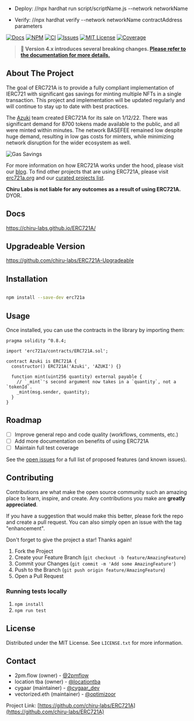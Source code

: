 - Deploy:
  //npx hardhat run script/scriptName.js --network networkName

- Verify:
  //npx hardhat verify --network networkName contractAddress parameters

[![Docs][docs-shield]][docs-url]
[![NPM][npm-shield]][npm-url]
[![CI][ci-shield]][ci-url]
[![Issues][issues-shield]][issues-url]
[![MIT License][license-shield]][license-url]
[![Coverage][coverage-shield]][coverage-url]

<!-- OTHER BADGES -->
<!-- [![Contributors][contributors-shield]][contributors-url] -->
<!-- [![Forks][forks-shield]][forks-url] -->
<!-- [![Stargazers][stars-shield]][stars-url] -->

<!-- ANNOUNCEMENT -->

> **📢 Version 4.x introduces several breaking changes. [Please refer to the documentation for more details.](https://chiru-labs.github.io/ERC721A/#/migration)**

<!-- ABOUT THE PROJECT -->

## About The Project

The goal of ERC721A is to provide a fully compliant implementation of IERC721 with significant gas savings for minting multiple NFTs in a single transaction. This project and implementation will be updated regularly and will continue to stay up to date with best practices.

The [Azuki](https://twitter.com/AzukiOfficial) team created ERC721A for its sale on 1/12/22. There was significant demand for 8700 tokens made available to the public, and all were minted within minutes. The network BASEFEE remained low despite huge demand, resulting in low gas costs for minters, while minimizing network disruption for the wider ecosystem as well.

![Gas Savings](https://pbs.twimg.com/media/FIdILKpVQAEQ_5U?format=jpg&name=medium)

For more information on how ERC721A works under the hood, please visit our [blog](https://www.azuki.com/erc721a). To find other projects that are using ERC721A, please visit [erc721a.org](https://www.erc721a.org) and our [curated projects list](https://github.com/chiru-labs/ERC721A/blob/main/projects.md).

**Chiru Labs is not liable for any outcomes as a result of using ERC721A.** DYOR.

<!-- Docs -->

## Docs

https://chiru-labs.github.io/ERC721A/

<!-- Upgradeable Version -->

## Upgradeable Version

https://github.com/chiru-labs/ERC721A-Upgradeable

<!-- Installation -->

## Installation

```sh

npm install --save-dev erc721a

```

<!-- USAGE EXAMPLES -->

## Usage

Once installed, you can use the contracts in the library by importing them:

```solidity
pragma solidity ^0.8.4;

import 'erc721a/contracts/ERC721A.sol';

contract Azuki is ERC721A {
  constructor() ERC721A('Azuki', 'AZUKI') {}

  function mint(uint256 quantity) external payable {
    // `_mint`'s second argument now takes in a `quantity`, not a `tokenId`.
    _mint(msg.sender, quantity);
  }
}

```

<!-- ROADMAP -->

## Roadmap

- [ ] Improve general repo and code quality (workflows, comments, etc.)
- [ ] Add more documentation on benefits of using ERC721A
- [ ] Maintain full test coverage

See the [open issues](https://github.com/chiru-labs/ERC721A/issues) for a full list of proposed features (and known issues).

<!-- CONTRIBUTING -->

## Contributing

Contributions are what make the open source community such an amazing place to learn, inspire, and create. Any contributions you make are **greatly appreciated**.

If you have a suggestion that would make this better, please fork the repo and create a pull request. You can also simply open an issue with the tag "enhancement".

Don't forget to give the project a star! Thanks again!

1. Fork the Project
2. Create your Feature Branch (`git checkout -b feature/AmazingFeature`)
3. Commit your Changes (`git commit -m 'Add some AmazingFeature'`)
4. Push to the Branch (`git push origin feature/AmazingFeature`)
5. Open a Pull Request

<!-- ROADMAP -->

### Running tests locally

1. `npm install`
2. `npm run test`

<!-- LICENSE -->

## License

Distributed under the MIT License. See `LICENSE.txt` for more information.

<!-- CONTACT -->

## Contact

- 2pm.flow (owner) - [@2pmflow](https://twitter.com/2pmflow)
- location tba (owner) - [@locationtba](https://twitter.com/locationtba)
- cygaar (maintainer) - [@cygaar_dev](https://twitter.com/cygaar_dev)
- vectorized.eth (maintainer) - [@optimizoor](https://twitter.com/optimizoor)

Project Link: [https://github.com/chiru-labs/ERC721A](https://github.com/chiru-labs/ERC721A)

<!-- MARKDOWN LINKS & IMAGES -->

<!-- https://www.markdownguide.org/basic-syntax/#reference-style-links -->

[docs-shield]: https://img.shields.io/badge/docs-%F0%9F%93%84-blue?style=for-the-badge
[docs-url]: https://chiru-labs.github.io/ERC721A/
[npm-shield]: https://img.shields.io/npm/v/erc721a.svg?style=for-the-badge
[npm-url]: https://www.npmjs.com/package/erc721a
[ci-shield]: https://img.shields.io/github/workflow/status/chiru-labs/ERC721A/ERC721A%20CI?label=build&style=for-the-badge
[ci-url]: https://github.com/chiru-labs/ERC721A/actions/workflows/run_tests.yml
[contributors-shield]: https://img.shields.io/github/contributors/chiru-labs/ERC721A.svg?style=for-the-badge
[contributors-url]: https://github.com/chiru-labs/ERC721A/graphs/contributors
[forks-shield]: https://img.shields.io/github/forks/chiru-labs/ERC721A.svg?style=for-the-badge
[forks-url]: https://github.com/chiru-labs/ERC721A/network/members
[stars-shield]: https://img.shields.io/github/stars/chiru-labs/ERC721A.svg?style=for-the-badge
[stars-url]: https://github.com/chiru-labs/ERC721A/stargazers
[issues-shield]: https://img.shields.io/github/issues/chiru-labs/ERC721A.svg?style=for-the-badge
[issues-url]: https://github.com/chiru-labs/ERC721A/issues
[license-shield]: https://img.shields.io/badge/License-MIT-green.svg?style=for-the-badge
[license-url]: https://github.com/chiru-labs/ERC721A/blob/main/LICENSE.txt
[coverage-shield]: https://img.shields.io/codecov/c/gh/chiru-labs/ERC721A?style=for-the-badge
[coverage-url]: https://codecov.io/gh/chiru-labs/ERC721A
[product-screenshot]: images/screenshot.png
